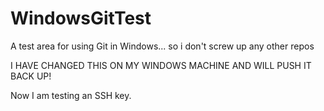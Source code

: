# WindowsGitTest
A test area for using Git in Windows... so i don't screw up any other repos

I HAVE CHANGED THIS ON MY WINDOWS MACHINE AND WILL PUSH IT BACK UP!

Now I am testing an SSH key.
